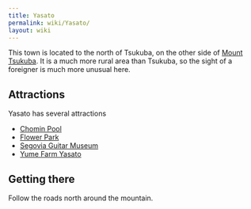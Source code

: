 ```yaml
---
title: Yasato
permalink: wiki/Yasato/
layout: wiki
---
```


This town is located to the north of Tsukuba, on the other side of
[Mount Tsukuba](/wiki/Mount_Tsukuba "wikilink"). It is a much more rural area
than Tsukuba, so the sight of a foreigner is much more unusual here.

Attractions
-----------

Yasato has several attractions

-   [Chomin Pool](/wiki/Chomin_Pool "wikilink")
-   [Flower Park](/wiki/Flower_Park "wikilink")
-   [Segovia Guitar Museum](/wiki/Segovia_Guitar_Museum "wikilink")
-   [Yume Farm Yasato](/wiki/Yume_Farm_Yasato "wikilink")

Getting there
-------------

Follow the roads north around the mountain.
